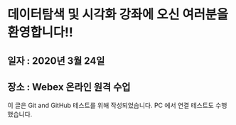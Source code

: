 # 데이터탐색 및 시각화 강좌에 오신 여러분을 환영합니다!!
## 일자 : 2020년 3월 24일
## 장소 : Webex 온라인 원격 수업

이 글은 Git and GitHub 테스트를 위해 작성되었습니다. 
PC 에서 연결 테스트도 수행했습니다.
